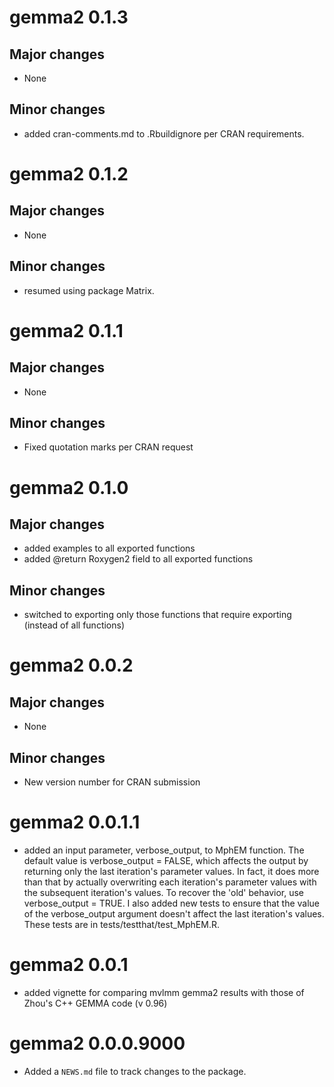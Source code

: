 # gemma2 0.1.3

## Major changes

* None

## Minor changes

* added cran-comments.md to .Rbuildignore per CRAN requirements.



# gemma2 0.1.2

## Major changes

* None

## Minor changes

* resumed using package Matrix.




# gemma2 0.1.1

## Major changes

* None

## Minor changes

* Fixed quotation marks per CRAN request



# gemma2 0.1.0

## Major changes

* added examples to all exported functions
* added @return Roxygen2 field to all exported functions

## Minor changes

* switched to exporting only those functions that require exporting (instead of all functions)



# gemma2 0.0.2

## Major changes

* None

## Minor changes

* New version number for CRAN submission



# gemma2 0.0.1.1

* added an input parameter, verbose_output, to MphEM function. The default value is verbose_output = FALSE, which affects the output by returning only the last iteration's parameter values. In fact, it does more than that by actually overwriting each iteration's parameter values with the subsequent iteration's values. To recover the 'old' behavior, use verbose_output = TRUE. I also added new tests to ensure that the value of the verbose_output argument doesn't affect the last iteration's values. These tests are in tests/testthat/test_MphEM.R.

# gemma2 0.0.1

* added vignette for comparing mvlmm gemma2 results with those of Zhou's C++ GEMMA code (v 0.96)

# gemma2 0.0.0.9000

* Added a `NEWS.md` file to track changes to the package.



